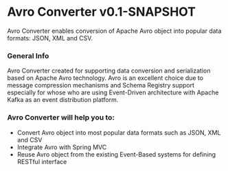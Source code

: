 # Avro Converter v0.1-SNAPSHOT

Avro Converter enables conversion of Apache Avro object into popular data formats: JSON, XML and CSV.


### General Info
Avro Converter created for supporting data conversion and serialization based on Apache Avro technology.
Avro is an excellent choice due to message compression mechanisms and Schema Registry support especially for whose who are using Event-Driven architecture with Apache Kafka as an event distribution platform.


### Avro Converter will help you to:

 * Convert Avro object into most popular data formats such as JSON, XML and CSV
 * Integrate Avro with Spring MVC
 * Reuse Avro object from the existing Event-Based systems for defining RESTful interface